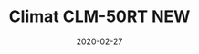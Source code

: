 ---
template: SingleClimt
title: Climat CLM-50RT NEW
status: Featured / Published
date: '2020-02-27'
featuredImage: https://brincadeira.co/products/list_climt_50rt_new.png
price: R$1.650,00
excerpt: >-
  **Área climatizada:** De 30m² a 50m².
categories:
  - category: Venda
meta:
  canonicalLink: 'https://brincadeira.co/climatizadores/climat-clm-50-rt-new/'
  noindex: false
  title: Climat CLM-50RT NEW
  description: I'm going to tell you something that I've never told anyone before. I am not a killer. I'm really more an apartment person. I'm Dexter, and I'm not sure what I am. Hello, Dexter Morgan.
---